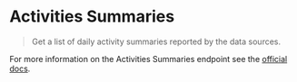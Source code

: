 # Activities Summaries

> Get a list of daily activity summaries reported by the data sources.

For more information on the Activities Summaries endpoint see the [official docs](https://reference.humanapi.co/#activity-summaries).

